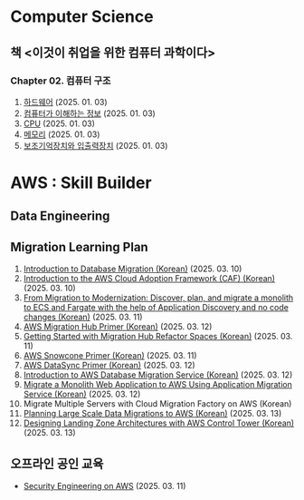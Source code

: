 # Computer Science

## 책 <이것이 취업을 위한 컴퓨터 과학이다>
### Chapter 02. 컴퓨터 구조
1. [하드웨어](Computer_science/컴퓨터_구조_1.md) (2025. 01. 03)
3. [컴퓨터가 이해하는 정보](Computer_science/컴퓨터_구조_1.md) (2025. 01. 03)
4. [CPU](Computer_science/컴퓨터_구조_1.md) (2025. 01. 03)
5. [메모리](Computer_science/컴퓨터_구조_2.md) (2025. 01. 03)
6. [보조기억장치와 입출력장치](Computer_science/컴퓨터_구조_2.md) (2025. 01. 03)

# AWS : Skill Builder
## Data Engineering


## Migration Learning Plan
1. [Introduction to Database Migration (Korean)](AWS/Migration_Learning_Plan/250310%20DB%20Migration) (2025. 03. 10)
2. [Introduction to the AWS Cloud Adoption Framework (CAF) (Korean)](AWS/Migration_Learning_Plan/250310%20AWS%20Cloud%20Adoption%20Framework) (2025. 03. 10)
3. [From Migration to Modernization: Discover, plan, and migrate a monolith to ECS and Fargate with the help of Application Discovery and no code changes (Korean)](AWS/Migration_Learning_Plan/250311%20마이그레이션부터%20현대화까지%20-%20모놀리틱에서%20MSA)  (2025. 03. 11)
4. [AWS Migration Hub Primer (Korean)](AWS/Migration_Learning_Plan/250312%20Migration%20Hub%20-%20Primer) (2025. 03. 12)
5. [Getting Started with Migration Hub Refactor Spaces (Korean)](AWS/Migration_Learning_Plan/250311%20Migration%20Hub%20-%20Refactor%20Spaces) (2025. 03. 11)
6. [AWS Snowcone Primer (Korean)](AWS/Migration_Learning_Plan/250311%20Snowcone%20-%20Primer) (2025. 03. 11)
7. [AWS DataSync Primer (Korean)](AWS/Migration_Learning_Plan/250312%20DataSync%20-%20Primer) (2025. 03. 12)
8. [Introduction to AWS Database Migration Service (Korean)](AWS/Migration_Learning_Plan/250312%20Database%20Migration%20Service%20실습) (2025. 03. 12)
9. [Migrate a Monolith Web Application to AWS Using Application Migration Service (Korean)](AWS/Migration_Learning_Plan/250312%20모놀리틱에서%20AWS로%20Application%20Migration%20실습.md) (2025. 03. 12)
10. Migrate Multiple Servers with Cloud Migration Factory on AWS (Korean)
11. [Planning Large Scale Data Migrations to AWS (Korean)](AWS/Migration_Learning_Plan/250313%20대규모%20데이터%20마이그레이션) (2025. 03. 13) 
12. [Designing Landing Zone Architectures with AWS Control Tower (Korean)](AWS/Migration_Learning_Plan/250313%20Landing%20Zone%20Architectures) (2025. 03. 13)


## 오프라인 공인 교육
- [Security Engineering on AWS](AWS/250311%20Security%20Engineering%20on%20AWS) (2025. 03. 11)
